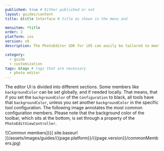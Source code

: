 ```yaml
---
published: true # Either published or not
layout: guides/content
title: &title Interface # title as shown in the menu and

menuitem: *title
order: 2
platform: ios
version: v9
description: The PhotoEditor SDK for iOS can easily be tailored to meet your business needs. Learn how to swiftly create the editor your use-case requires.

category:
  - guide
  - customization
tags: &tags # tags that are necessary
  - photo editor
---
```


The editor UI is divided into different sections. Some members like `backgroundColor` can be set globally, and if needed locally.
That means, that if you set the `backgroundColor` of the `Configuration` to black, all tools have that `backgroundColor`,
unless you set another `backgroundColor` in the specific tool configuration.
The following image annotates the most common configuration members.
Please note that the background color of the toolbar,
which sits at the bottom, is set through a property of the `PhotoEditViewController`.

![Common members]({{ site.baseurl }}/assets/images/guides/{{page.platform}}/{{page.version}}/commonMembers.jpg)